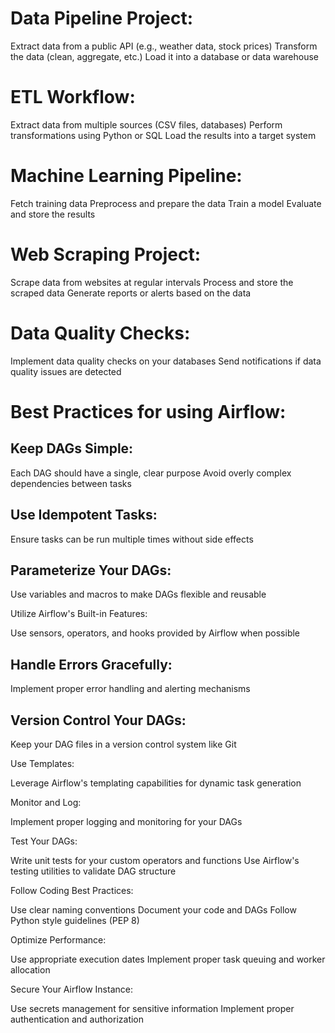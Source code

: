 # Data Pipeline Project:

Extract data from a public API (e.g., weather data, stock prices)
Transform the data (clean, aggregate, etc.)
Load it into a database or data warehouse


# ETL Workflow:

Extract data from multiple sources (CSV files, databases)
Perform transformations using Python or SQL
Load the results into a target system


# Machine Learning Pipeline:

Fetch training data
Preprocess and prepare the data
Train a model
Evaluate and store the results


# Web Scraping Project:

Scrape data from websites at regular intervals
Process and store the scraped data
Generate reports or alerts based on the data


# Data Quality Checks:

Implement data quality checks on your databases
Send notifications if data quality issues are detected



# Best Practices for using Airflow:

##  Keep DAGs Simple:

Each DAG should have a single, clear purpose
Avoid overly complex dependencies between tasks


## Use Idempotent Tasks:

Ensure tasks can be run multiple times without side effects


## Parameterize Your DAGs:

Use variables and macros to make DAGs flexible and reusable


Utilize Airflow's Built-in Features:

Use sensors, operators, and hooks provided by Airflow when possible


## Handle Errors Gracefully:

Implement proper error handling and alerting mechanisms


## Version Control Your DAGs:

Keep your DAG files in a version control system like Git


Use Templates:

Leverage Airflow's templating capabilities for dynamic task generation


Monitor and Log:

Implement proper logging and monitoring for your DAGs


Test Your DAGs:

Write unit tests for your custom operators and functions
Use Airflow's testing utilities to validate DAG structure


Follow Coding Best Practices:

Use clear naming conventions
Document your code and DAGs
Follow Python style guidelines (PEP 8)


Optimize Performance:

Use appropriate execution dates
Implement proper task queuing and worker allocation


Secure Your Airflow Instance:

Use secrets management for sensitive information
Implement proper authentication and authorization


